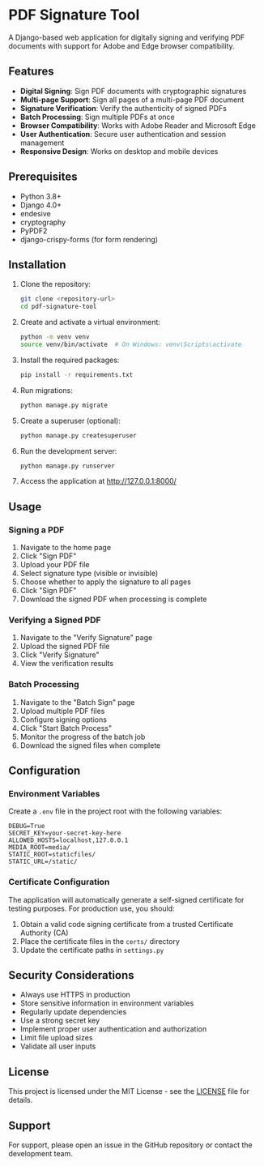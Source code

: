 # PDF Signature Tool

A Django-based web application for digitally signing and verifying PDF documents with support for Adobe and Edge browser compatibility.

## Features

- **Digital Signing**: Sign PDF documents with cryptographic signatures
- **Multi-page Support**: Sign all pages of a multi-page PDF document
- **Signature Verification**: Verify the authenticity of signed PDFs
- **Batch Processing**: Sign multiple PDFs at once
- **Browser Compatibility**: Works with Adobe Reader and Microsoft Edge
- **User Authentication**: Secure user authentication and session management
- **Responsive Design**: Works on desktop and mobile devices

## Prerequisites

- Python 3.8+
- Django 4.0+
- endesive
- cryptography
- PyPDF2
- django-crispy-forms (for form rendering)

## Installation

1. Clone the repository:
   ```bash
   git clone <repository-url>
   cd pdf-signature-tool
   ```

2. Create and activate a virtual environment:
   ```bash
   python -m venv venv
   source venv/bin/activate  # On Windows: venv\Scripts\activate
   ```

3. Install the required packages:
   ```bash
   pip install -r requirements.txt
   ```

4. Run migrations:
   ```bash
   python manage.py migrate
   ```

5. Create a superuser (optional):
   ```bash
   python manage.py createsuperuser
   ```

6. Run the development server:
   ```bash
   python manage.py runserver
   ```

7. Access the application at http://127.0.0.1:8000/

## Usage

### Signing a PDF

1. Navigate to the home page
2. Click "Sign PDF"
3. Upload your PDF file
4. Select signature type (visible or invisible)
5. Choose whether to apply the signature to all pages
6. Click "Sign PDF"
7. Download the signed PDF when processing is complete

### Verifying a Signed PDF

1. Navigate to the "Verify Signature" page
2. Upload the signed PDF file
3. Click "Verify Signature"
4. View the verification results

### Batch Processing

1. Navigate to the "Batch Sign" page
2. Upload multiple PDF files
3. Configure signing options
4. Click "Start Batch Process"
5. Monitor the progress of the batch job
6. Download the signed files when complete

## Configuration

### Environment Variables

Create a `.env` file in the project root with the following variables:

```
DEBUG=True
SECRET_KEY=your-secret-key-here
ALLOWED_HOSTS=localhost,127.0.0.1
MEDIA_ROOT=media/
STATIC_ROOT=staticfiles/
STATIC_URL=/static/
```

### Certificate Configuration

The application will automatically generate a self-signed certificate for testing purposes. For production use, you should:

1. Obtain a valid code signing certificate from a trusted Certificate Authority (CA)
2. Place the certificate files in the `certs/` directory
3. Update the certificate paths in `settings.py`

## Security Considerations

- Always use HTTPS in production
- Store sensitive information in environment variables
- Regularly update dependencies
- Use a strong secret key
- Implement proper user authentication and authorization
- Limit file upload sizes
- Validate all user inputs

## License

This project is licensed under the MIT License - see the [LICENSE](LICENSE) file for details.

## Support

For support, please open an issue in the GitHub repository or contact the development team.
